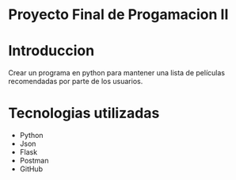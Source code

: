 # Proyecto Final de Progamacion II

# Introduccion

Crear un programa en python para mantener una lista de películas recomendadas por parte de los usuarios.

# Tecnologias utilizadas

- Python
- Json
- Flask
- Postman 
- GitHub